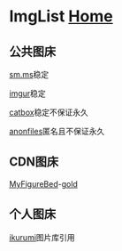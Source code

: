 # ImgList  [Home](../index.md)

## 公共图床

[sm.ms](https://sm.ms/)稳定

[imgur](https://imgur.com/)稳定

[catbox](https://catbox.moe/user/)稳定不保证永久

[anonfiles](https://anonfiles.com/)匿名且不保证永久

## CDN图床

[MyFigureBed](https://cdn.jsdelivr.net/gh/AmbroseRen/Picture@master/)-[gold](https://cdn.jsdelivr.net/gh/AmbroseRen/Picture@master/img/default/gold.jpg)

## 个人图床

[ikurumi](https://ikurumi.com/wallpaper.php)图片库引用
